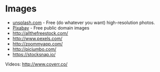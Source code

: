 # Images

* [unsplash.com](http://unsplash.com) - Free (do whatever you want) high-resolution photos.
* [Pixabay](http://pixabay.com/) - Free public domain images
* http://allthefreestock.com/
* http://www.pexels.com/
* http://zoommyapp.com/
* http://picjumbo.com/
* https://stocksnap.io/



Videos:
http://www.coverr.co/
